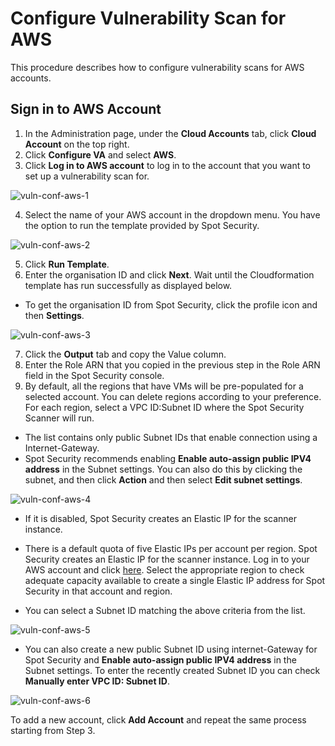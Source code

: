 # Configure Vulnerability Scan for AWS 

This procedure describes how to configure vulnerability scans for AWS accounts. 

## Sign in to AWS Account 

1. In the Administration page, under the **Cloud Accounts** tab, click **Cloud Account** on the top right. 
2. Click **Configure VA** and select **AWS**. 
3. Click **Log in to AWS account** to log in to the account that you want to set up a vulnerability scan for. 

![vuln-conf-aws-1](https://github.com/spotinst/help/assets/106514736/adb1f458-2b8e-43fb-a2a7-751d9d1dace6)

4. Select the name of your AWS account in the dropdown menu.  You have the option to run the template provided by Spot Security. 

![vuln-conf-aws-2](https://github.com/spotinst/help/assets/106514736/a739d379-e04b-4e5c-b8a5-c7829b9086ec)

5. Click **Run Template**. 
6. Enter the organisation ID and click **Next**. Wait until the Cloudformation template has run successfully as displayed below.  

* To get the organisation ID from Spot Security, click the profile icon and then **Settings**. 

![vuln-conf-aws-3](https://github.com/spotinst/help/assets/106514736/45e2ae6f-4dc3-46c5-b12d-f4235787577f)

7. Click the **Output** tab and copy the Value column. 
8. Enter the Role ARN that you copied in the previous step in the Role ARN field in the Spot Security console.  
9. By default, all the regions that have VMs will be pre-populated for a selected account. You can delete regions according to your preference. For each region, select a VPC ID:Subnet ID where the Spot Security Scanner will run. 

* The list contains only public Subnet IDs that enable connection using a Internet-Gateway. 
* Spot Security recommends enabling **Enable auto-assign public IPV4 address** in the Subnet settings. You can also do this by clicking the subnet, and then click **Action** and then select **Edit subnet settings**. 

![vuln-conf-aws-4](https://github.com/spotinst/help/assets/106514736/27591e45-cc9b-4515-9644-474dfd01126c)

* If it is disabled, Spot Security creates an Elastic IP for the scanner instance.  
* There is a default quota of five Elastic IPs per account per region. Spot Security creates an Elastic IP for the scanner instance. Log in to your AWS account and click [here](https://signin.aws.amazon.com/signin?redirect_uri=https%3A%2F%2Fus-east-1.console.aws.amazon.com%2Fservicequotas%2Fhome%2Fservices%2Fec2%2Fquotas%2FL-0263D0A3%3FhashArgs%3D%2523%26isauthcode%3Dtrue%26region%3Dus-east-1%26state%3DhashArgsFromTB_us-east-1_2de16467b5c9e198&client_id=arn%3Aaws%3Asignin%3A%3A%3Aconsole%2Fservicequotas&forceMobileApp=0&code_challenge=Zufe-fUc1eZDZ_CVpbmg3P4bl_EcrQxsmGrmMGB6jgg&code_challenge_method=SHA-256).  Select the appropriate region to check adequate capacity available to create a single Elastic IP address for Spot Security in that account and region. 

* You can select a Subnet ID matching the above criteria from the list. 

![vuln-conf-aws-5](https://github.com/spotinst/help/assets/106514736/f2014b57-76d4-4c13-82be-140cf73935a7)

* You can also create a new public Subnet ID using internet-Gateway for Spot Security and **Enable auto-assign public IPV4 address** in the Subnet settings. To enter the recently created Subnet ID you can check **Manually enter VPC ID: Subnet ID**.  

![vuln-conf-aws-6](https://github.com/spotinst/help/assets/106514736/ace9e311-b11f-41cb-aacf-23d3034f360b)

To add a new account, click **Add Account** and repeat the same process starting from Step 3. 
